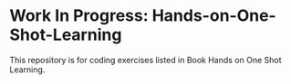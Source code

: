 # Work In Progress: Hands-on-One-Shot-Learning
This repository is for coding exercises listed in Book Hands on One Shot Learning.

